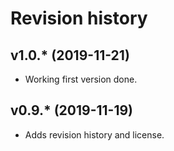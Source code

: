 Revision history
====================


v1.0.* (2019-11-21)
--------------------
* Working first version done.


v0.9.* (2019-11-19)
--------------------
* Adds revision history and license.
